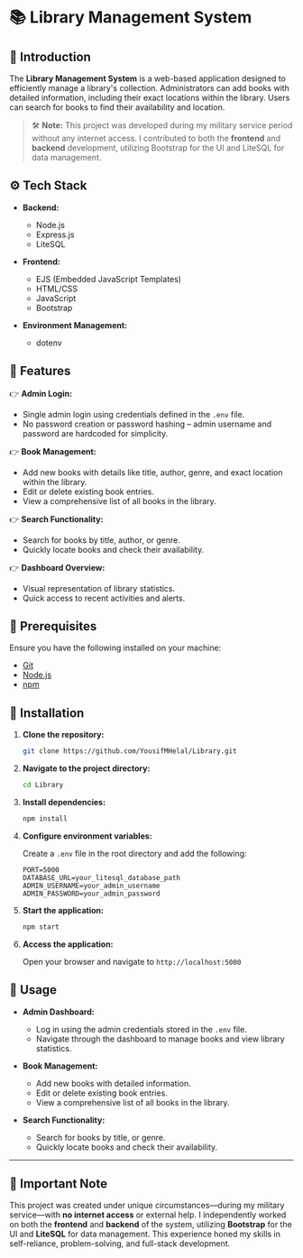 # 📚 Library Management System

## <a name="introduction">🎉 Introduction</a>

The **Library Management System** is a web-based application designed to efficiently manage a library's collection. Administrators can add books with detailed information, including their exact locations within the library. Users can search for books to find their availability and location.

> 🛠️ **Note:** This project was developed during my military service period without any internet access. I contributed to both the **frontend** and **backend** development, utilizing Bootstrap for the UI and LiteSQL for data management.

## <a name="tech-stack">⚙️ Tech Stack</a>

- **Backend:**
  - Node.js
  - Express.js
  - LiteSQL

- **Frontend:**
  - EJS (Embedded JavaScript Templates)
  - HTML/CSS
  - JavaScript
  - Bootstrap

- **Environment Management:**
  - dotenv

## <a name="features">🔋 Features</a>

👉 **Admin Login:**
- Single admin login using credentials defined in the `.env` file.
- No password creation or password hashing – admin username and password are hardcoded for simplicity.

👉 **Book Management:**
- Add new books with details like title, author, genre, and exact location within the library.
- Edit or delete existing book entries.
- View a comprehensive list of all books in the library.

👉 **Search Functionality:**
- Search for books by title, author, or genre.
- Quickly locate books and check their availability.

👉 **Dashboard Overview:**
- Visual representation of library statistics.
- Quick access to recent activities and alerts.

## <a name="prerequisites">🔧 Prerequisites</a>

Ensure you have the following installed on your machine:

- [Git](https://git-scm.com/)
- [Node.js](https://nodejs.org/)
- [npm](https://www.npmjs.com/)

## <a name="installation">🚀 Installation</a>

1. **Clone the repository:**
    ```bash
    git clone https://github.com/YousifMHelal/Library.git
    ```

2. **Navigate to the project directory:**
    ```bash
    cd Library
    ```

3. **Install dependencies:**
    ```bash
    npm install
    ```

4. **Configure environment variables:**

    Create a `.env` file in the root directory and add the following:

    ```env
    PORT=5000
    DATABASE_URL=your_litesql_database_path
    ADMIN_USERNAME=your_admin_username
    ADMIN_PASSWORD=your_admin_password
    ```

5. **Start the application:**
    ```bash
    npm start
    ```

6. **Access the application:**

    Open your browser and navigate to `http://localhost:5000`

## <a name="usage">📘 Usage</a>

- **Admin Dashboard:**
  - Log in using the admin credentials stored in the `.env` file.
  - Navigate through the dashboard to manage books and view library statistics.

- **Book Management:**
  - Add new books with detailed information.
  - Edit or delete existing book entries.
  - View a comprehensive list of all books in the library.

- **Search Functionality:**
  - Search for books by title, or genre.
  - Quickly locate books and check their availability.

---

## <a name="note">📌 Important Note</a>

This project was created under unique circumstances—during my military service—with **no internet access** or external help. I independently worked on both the **frontend** and **backend** of the system, utilizing **Bootstrap** for the UI and **LiteSQL** for data management. This experience honed my skills in self-reliance, problem-solving, and full-stack development.
